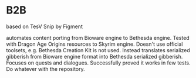 # B2B


based on TesV Snip by Figment

automates content porting from Bioware engine to Bethesda engine. Tested with Dragon Age Origins resources to Skyrim engine. Doesn't use official toolsets, e.g. Bethesda Creation Kit is not used. Instead translates serialized gibberish from Bioware engine format into Bethesda serialized gibberish. Focuses on quests and dialogues. Successfully proved it works in few tests. Do whatever with the repository.